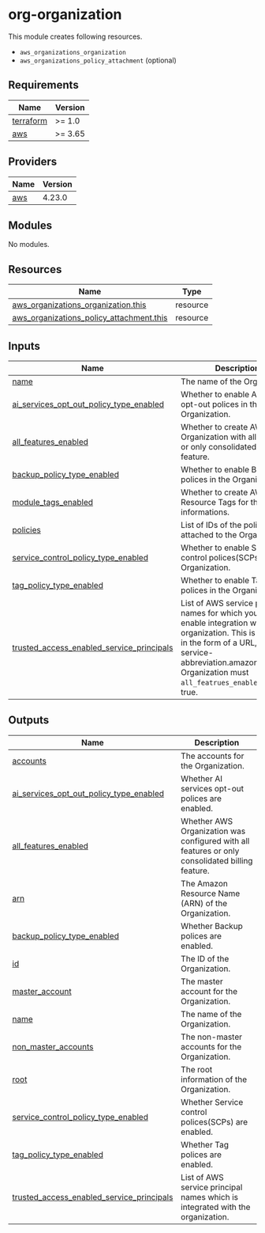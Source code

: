 # org-organization

This module creates following resources.

- `aws_organizations_organization`
- `aws_organizations_policy_attachment` (optional)

<!-- BEGINNING OF PRE-COMMIT-TERRAFORM DOCS HOOK -->
## Requirements

| Name | Version |
|------|---------|
| <a name="requirement_terraform"></a> [terraform](#requirement\_terraform) | >= 1.0 |
| <a name="requirement_aws"></a> [aws](#requirement\_aws) | >= 3.65 |

## Providers

| Name | Version |
|------|---------|
| <a name="provider_aws"></a> [aws](#provider\_aws) | 4.23.0 |

## Modules

No modules.

## Resources

| Name | Type |
|------|------|
| [aws_organizations_organization.this](https://registry.terraform.io/providers/hashicorp/aws/latest/docs/resources/organizations_organization) | resource |
| [aws_organizations_policy_attachment.this](https://registry.terraform.io/providers/hashicorp/aws/latest/docs/resources/organizations_policy_attachment) | resource |

## Inputs

| Name | Description | Type | Default | Required |
|------|-------------|------|---------|:--------:|
| <a name="input_name"></a> [name](#input\_name) | The name of the Organization. | `string` | n/a | yes |
| <a name="input_ai_services_opt_out_policy_type_enabled"></a> [ai\_services\_opt\_out\_policy\_type\_enabled](#input\_ai\_services\_opt\_out\_policy\_type\_enabled) | Whether to enable AI services opt-out polices in the Organization. | `bool` | `false` | no |
| <a name="input_all_features_enabled"></a> [all\_features\_enabled](#input\_all\_features\_enabled) | Whether to create AWS Organization with all features or only consolidated billing feature. | `bool` | `true` | no |
| <a name="input_backup_policy_type_enabled"></a> [backup\_policy\_type\_enabled](#input\_backup\_policy\_type\_enabled) | Whether to enable Backup polices in the Organization. | `bool` | `false` | no |
| <a name="input_module_tags_enabled"></a> [module\_tags\_enabled](#input\_module\_tags\_enabled) | Whether to create AWS Resource Tags for the module informations. | `bool` | `true` | no |
| <a name="input_policies"></a> [policies](#input\_policies) | List of IDs of the policies to be attached to the Organization. | `list(string)` | `[]` | no |
| <a name="input_service_control_policy_type_enabled"></a> [service\_control\_policy\_type\_enabled](#input\_service\_control\_policy\_type\_enabled) | Whether to enable Service control polices(SCPs) in the Organization. | `bool` | `true` | no |
| <a name="input_tag_policy_type_enabled"></a> [tag\_policy\_type\_enabled](#input\_tag\_policy\_type\_enabled) | Whether to enable Tag polices in the Organization. | `bool` | `false` | no |
| <a name="input_trusted_access_enabled_service_principals"></a> [trusted\_access\_enabled\_service\_principals](#input\_trusted\_access\_enabled\_service\_principals) | List of AWS service principal names for which you want to enable integration with the organization. This is typically in the form of a URL, such as service-abbreviation.amazonaws.com. Organization must `all_featrues_enabled` set to true. | `list(string)` | `[]` | no |

## Outputs

| Name | Description |
|------|-------------|
| <a name="output_accounts"></a> [accounts](#output\_accounts) | The accounts for the Organization. |
| <a name="output_ai_services_opt_out_policy_type_enabled"></a> [ai\_services\_opt\_out\_policy\_type\_enabled](#output\_ai\_services\_opt\_out\_policy\_type\_enabled) | Whether AI services opt-out polices are enabled. |
| <a name="output_all_features_enabled"></a> [all\_features\_enabled](#output\_all\_features\_enabled) | Whether AWS Organization was configured with all features or only consolidated billing feature. |
| <a name="output_arn"></a> [arn](#output\_arn) | The Amazon Resource Name (ARN) of the Organization. |
| <a name="output_backup_policy_type_enabled"></a> [backup\_policy\_type\_enabled](#output\_backup\_policy\_type\_enabled) | Whether Backup polices are enabled. |
| <a name="output_id"></a> [id](#output\_id) | The ID of the Organization. |
| <a name="output_master_account"></a> [master\_account](#output\_master\_account) | The master account for the Organization. |
| <a name="output_name"></a> [name](#output\_name) | The name of the Organization. |
| <a name="output_non_master_accounts"></a> [non\_master\_accounts](#output\_non\_master\_accounts) | The non-master accounts for the Organization. |
| <a name="output_root"></a> [root](#output\_root) | The root information of the Organization. |
| <a name="output_service_control_policy_type_enabled"></a> [service\_control\_policy\_type\_enabled](#output\_service\_control\_policy\_type\_enabled) | Whether Service control polices(SCPs) are enabled. |
| <a name="output_tag_policy_type_enabled"></a> [tag\_policy\_type\_enabled](#output\_tag\_policy\_type\_enabled) | Whether Tag polices are enabled. |
| <a name="output_trusted_access_enabled_service_principals"></a> [trusted\_access\_enabled\_service\_principals](#output\_trusted\_access\_enabled\_service\_principals) | List of AWS service principal names which is integrated with the organization. |
<!-- END OF PRE-COMMIT-TERRAFORM DOCS HOOK -->
